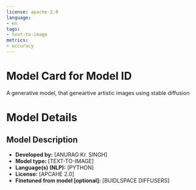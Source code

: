 ```yaml
---
license: apache-2.0
language:
- en
tags:
- text-to-image
metrics:
- accuracy
---
```


# Model Card for Model ID

<!-- Provide a quick summary of what the model is/does. -->
A generative model, that geneartive artistic images using stable diffusion 



# Model Details

## Model Description

<!-- Provide a longer summary of what this model is. -->



- **Developed by:** [ANURAG Kr. SINGH]
- **Model type:** [TEXT-TO-IMAGE]
- **Language(s) (NLP):** [PYTHON]
- **License:** [APCAHE 2.0]
- **Finetuned from model [optional]:** [BUIDLSPACE DIFFUSERS]
